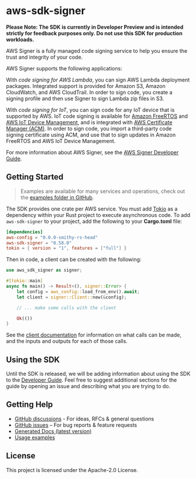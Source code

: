 # aws-sdk-signer

**Please Note: The SDK is currently in Developer Preview and is intended strictly for
feedback purposes only. Do not use this SDK for production workloads.**

AWS Signer is a fully managed code signing service to help you ensure the trust and integrity of your code.

AWS Signer supports the following applications:

With _code signing for AWS Lambda_, you can sign AWS Lambda deployment packages. Integrated support is provided for Amazon S3, Amazon CloudWatch, and AWS CloudTrail. In order to sign code, you create a signing profile and then use Signer to sign Lambda zip files in S3.

With _code signing for IoT_, you can sign code for any IoT device that is supported by AWS. IoT code signing is available for [Amazon FreeRTOS](http://docs.aws.amazon.com/freertos/latest/userguide/) and [AWS IoT Device Management](http://docs.aws.amazon.com/iot/latest/developerguide/), and is integrated with [AWS Certificate Manager (ACM)](http://docs.aws.amazon.com/acm/latest/userguide/). In order to sign code, you import a third-party code signing certificate using ACM, and use that to sign updates in Amazon FreeRTOS and AWS IoT Device Management.

For more information about AWS Signer, see the [AWS Signer Developer Guide](http://docs.aws.amazon.com/signer/latest/developerguide/Welcome.html).

## Getting Started

> Examples are available for many services and operations, check out the
> [examples folder in GitHub](https://github.com/awslabs/aws-sdk-rust/tree/main/examples).

The SDK provides one crate per AWS service. You must add [Tokio](https://crates.io/crates/tokio)
as a dependency within your Rust project to execute asynchronous code. To add `aws-sdk-signer` to
your project, add the following to your **Cargo.toml** file:

```toml
[dependencies]
aws-config = "0.0.0-smithy-rs-head"
aws-sdk-signer = "0.58.0"
tokio = { version = "1", features = ["full"] }
```

Then in code, a client can be created with the following:

```rust
use aws_sdk_signer as signer;

#[tokio::main]
async fn main() -> Result<(), signer::Error> {
    let config = aws_config::load_from_env().await;
    let client = signer::Client::new(&config);

    // ... make some calls with the client

    Ok(())
}
```

See the [client documentation](https://docs.rs/aws-sdk-signer/latest/aws_sdk_signer/client/struct.Client.html)
for information on what calls can be made, and the inputs and outputs for each of those calls.

## Using the SDK

Until the SDK is released, we will be adding information about using the SDK to the
[Developer Guide](https://docs.aws.amazon.com/sdk-for-rust/latest/dg/welcome.html). Feel free to suggest
additional sections for the guide by opening an issue and describing what you are trying to do.

## Getting Help

* [GitHub discussions](https://github.com/awslabs/aws-sdk-rust/discussions) - For ideas, RFCs & general questions
* [GitHub issues](https://github.com/awslabs/aws-sdk-rust/issues/new/choose) – For bug reports & feature requests
* [Generated Docs (latest version)](https://awslabs.github.io/aws-sdk-rust/)
* [Usage examples](https://github.com/awslabs/aws-sdk-rust/tree/main/examples)

## License

This project is licensed under the Apache-2.0 License.

